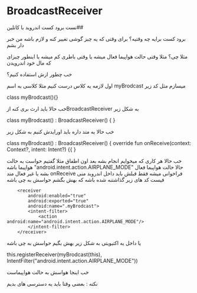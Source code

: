 # BroadcastReceiver
تست برود کست اندروید با کاتلین##


برود کست برایه چه وقتیه؟ برای وقتی که یه چیز گوشی تغییر کنه و لازم باشه من خبر دار بشم

مثلا چی؟ مثلا وقتی حالت هواپیما فعال میشه یا وقتی باطری کم میشه یا اینطور چیزای که مال خود اندرویدن

خب چطور ازش استفاده کنیم؟

اول لازمه یه کلاس درست کنیم مثلا کلاسی به اسم myBrodcast میسازم مثل کد زیر

class myBrodcast(){}

خب حالا باید ارث بری کنه  ازBroadcastReceiver به شکل زیر

class myBrodcast() : BroadcastReceiver() {
}

خب حالا یه متد داره  باید اورایدش کنیم به شکل زیر


class myBrodcast() : BroadcastReceiver() {
         override fun onReceive(context: Context?, intent: Intent?) {{
}

خب حالا هر کاری که میخوایم انجام بشه بعد اون اطفاق مثلا گفتیم حواست به حالت هواپیما باشه
"android.intent.action.AIRPLANE_MODE"
حالا حالت هواپیما فعال بشه یا غیر فعال متد onReceive فراخوانی میشه فقط قبلش باید داخل اندروید منی فیست کد های زیر گذاشتنه شده باشه که بهش بگشم حواسش به چی باشه


        <receiver
            android:enabled="true"
            android:exported="true"
            android:name=".myBrodcast">
            <intent-filter>
                <action android:name="android.intent.action.AIRPLANE_MODE"/>
            </intent-filter>
        </receiver>

یا داخل یه اکتیویتی به شکل زیر بهش بگیم حواسش به چی باشه

this.registerReceiver(myBrodcast(this), IntentFilter("android.intent.action.AIRPLANE_MODE"))

خب اینجا هواسش به حالت هواپیماست

نکته : بعضی وقتا باید یه دسترسی های بدیم
